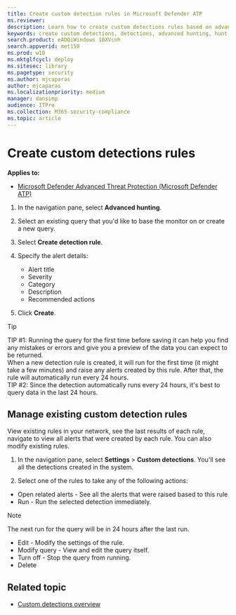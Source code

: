 ```yaml
---
title: Create custom detection rules in Microsoft Defender ATP
ms.reviewer: 
description: Learn how to create custom detections rules based on advanced hunting queries
keywords: create custom detections, detections, advanced hunting, hunt, detect, query
search.product: eADQiWindows 10XVcnh
search.appverid: met150
ms.prod: w10
ms.mktglfcycl: deploy
ms.sitesec: library
ms.pagetype: security
ms.author: mjcaparas
author: mjcaparas
ms.localizationpriority: medium
manager: dansimp
audience: ITPro
ms.collection: M365-security-compliance 
ms.topic: article
---
```



# Create custom detections rules
**Applies to:**
- [Microsoft Defender Advanced Threat Protection (Microsoft Defender ATP)](https://go.microsoft.com/fwlink/p/?linkid=2069559)


1.	In the navigation pane, select **Advanced hunting**.

2.	Select an existing query that you'd like to base the monitor on or create a new query.

3.	Select **Create detection rule**.

4.	Specify the alert details:

    - Alert title
    - Severity
    - Category
    - Description
    - Recommended actions

5.	Click **Create**.

> [!TIP]
> TIP #1: Running the query for the first time before saving it can help you find any mistakes or errors and give you a preview of the data you can expect to be returned.<br>
> When a new detection rule is created, it will run for the first time (it might take a few minutes) and raise any alerts created by this rule. After that, the rule will automatically run every 24 hours. <br>
> TIP #2: Since the detection automatically runs every 24 hours, it's best to query data in the last 24 hours.

## Manage existing custom detection rules
View existing rules in your network, see the last results of each rule, navigate to view all alerts that were created by each rule. You can also modify existing rules.

1.	In the navigation pane, select **Settings** > **Custom detections**. You'll see all the detections  created in the system.

2.	Select one of the rules to take any of the following actions:
   - Open related alerts - See all the alerts that were raised based to this rule
   - Run - Run the selected detection immediately. 

   > [!NOTE]
   > The next run for the query will be in 24 hours after the last run.
    
  - Edit - Modify the settings of the rule.
  - Modify query - View and edit the query itself. 
  - Turn off - Stop the query from running.
  - Delete


## Related topic
- [Custom detections overview](overview-custom-detections.md)
